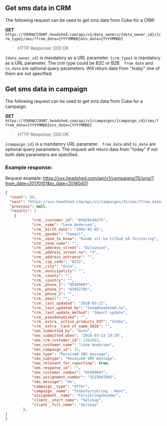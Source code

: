 ## Get sms data in CRM

The following request can be used to get sms data from Cube for a CRM:

**GET** ```https://YOURACCOUNT.headshed.com/api/v1/data_owners/{data_owner_id}/{crm_type}/sms/?from_date={YYYYMMDD}&to_date={YYYYMMDD}```

> HTTP Response: 200 OK

` {data_owner_id} ` is mandatory as a URL parameter. 
` {crm_type} ` is mandatory as a URL parameter. The crm type could be B2C or B2B.
` from_date` and ` to_date ` are optional query parameters. Will return data from "today" one of them are not specified.

## Get sms data in campaign

The following request can be used to get sms data from Cube for a campaign:

**GET** ```https://YOURACCOUNT.headshed.com/api/v1/campaigns/{campaign_id}/sms/?from_date={YYYYMMDD}&to_date={YYYYMMDD}```

> HTTP Response: 200 OK

`{campaign_id}` is a mandatory URL parameter.
` from_date` and ` to_date ` are optional query parameters. The request will return data from "today" if not both date parameters are specified.


### Example response:
Request example: https://xxx.headshed.com/api/v1/campaigns/15/sms/?from_date=20170101&to_date=20180401

```json  
{
  "count": 99,
  "next": "https://xxx.headshed.com/api/v1/campaigns/15/sms/?from_date=20170101&to_date=20180401/?page=2",
  "previous": null,
  "results": [
    {
            "crm__customer_id": "05029249275",
            "crm__name": "Lene Andersen",
            "crm__birth_date": "1992-02-05",
            "crm__gender": "Femail",
            "crm__need_to_know": "Kunde vil ha tilbud på forsikring",
            "crm__zone_name": "",
            "crm__address_street": "Osloveien",
            "crm__address_street_no": "3",
            "crm__address_entrance": "",
            "crm__zip_code": "0232",
            "crm__city": "Oslo",
            "crm__municipality": "",
            "crm__county": "",
            "crm__country": "",
            "crm__phone_1": "95499097",
            "crm__phone_2": "63952795",
            "crm__phone_3": "",
            "crm__email": "",
            "crm__last_updated": "2018-03-21",
            "crm__last_updated_by": "lene@headshed.no",
            "crm__last_update_method": "Import update",
            "crm__pseudonymized": "",
            "crm__extra__active_products_937": "Innbo",
            "crm__extra__Care_of_name_1816": "",
            "sms_submitted_by": "Auto",
            "sms_submitted_when": "2018-03-23 19:38",
            "sms_crm_customer_id": 1363063,
            "sms_customer_name": "Lene Andersen",
            "sms_campaign_id": 15,
            "sms_type": "Received SMS message",
            "sms_subtype": "Received SMS message",
            "sms_relevant_for_reporting": true,
            "sms_response_id": "",
            "sms_customer_number": "95499097",
            "sms_assignment_number": "3215647895",
            "sms_message": "Ok",
            "campaign__type": "Offer",
            "campaign__name": "Innboforsikring - Høst",
            "assignment__name": "Forsikringskunder",
            "client__short_name": "Selskap",
            "client__full_name": "Selskap"
        },
]
}
  ```
  




